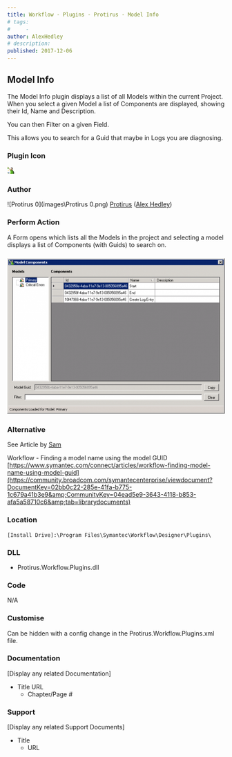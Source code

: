 ```yaml
---
title: Workflow - Plugins - Protirus - Model Info
# tags:
#     - 
author: AlexHedley
# description: 
published: 2017-12-06
---
```


## Model Info
  
The Model Info plugin displays a list of all Models within the current Project. When you select a given Model a list of Components are displayed, showing their Id, Name and Description.
  
You can then Filter on a given Field.
  
This allows you to search for a Guid that maybe in Logs you are diagnosing.
  
### Plugin Icon
  
![Workflow](images\Workflow.png)
  
### Author
  
![Protirus 0](images\Protirus 0.png) [Protirus](https://www.protirus.com) ([Alex Hedley](https://www.symantec.com/connect/user/alexhedley))

### Perform Action
  
A Form opens which lists all the Models in the project and selecting a model displays a list of Components (with Guids) to search on.
  
### ![Workflow Plugins ModelInfo2](images\Workflow-Plugins-ModelInfo2.png)

### Alternative
  
See Article by [Sam](https://www.symantec.com/connect/user/sam-pace)
  
Workflow - Finding a model name using the model GUID  
[https://www.symantec.com/connect/articles/workflow-finding-model-name-using-model-guid](https://community.broadcom.com/symantecenterprise/viewdocument?DocumentKey=02bb0c22-285e-41fa-b775-1c679a41b3e9&amp;CommunityKey=04ead5e9-3643-4118-b853-afa5a58710c6&amp;tab=librarydocuments)

### Location

    [Install Drive]:\Program Files\Symantec\Workflow\Designer\Plugins\

### DLL
  
- Protirus.Workflow.Plugins.dll

### Code
  
N/A

### Customise
  
Can be hidden with a config change in the Protirus.Workflow.Plugins.xml file.

### Documentation
  
[Display any related Documentation]

- Title URL
    - Chapter/Page #

### Support
  
[Display any related Support Documents]

- Title
    - URL
